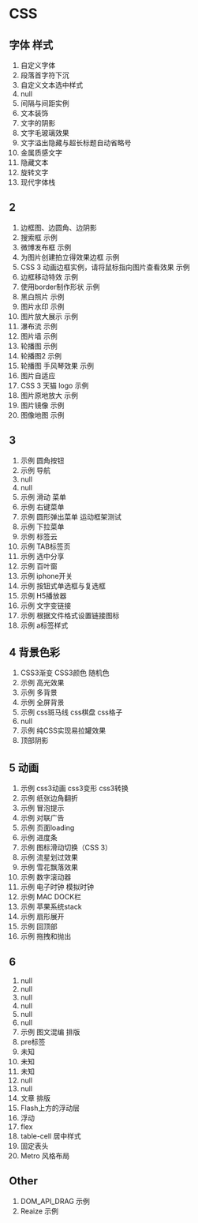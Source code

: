 # CSS

## 字体 样式

1. 自定义字体
2. 段落首字符下沉
3. 自定义文本选中样式
4. null
5. 间隔与间距实例
6. 文本装饰
7. 文字的阴影
8. 文字毛玻璃效果
9. 文字溢出隐藏与超长标题自动省略号
10. 金属质感文字
11. 隐藏文本
12. 旋转文字
13. 现代字体栈

## 2

1. 边框图、边圆角、边阴影
2. 搜索框 示例
3. 微博发布框 示例
4. 为图片创建拍立得效果边框 示例
5. CSS 3 动画边框实例，请将鼠标指向图片查看效果 示例
6. 边框移动特效 示例
7. 使用border制作形状 示例
8. 黑白照片 示例
9. 图片水印 示例
10. 图片放大展示 示例
11. 瀑布流 示例
12. 图片墙 示例
13. 轮播图 示例
14. 轮播图2 示例
15. 轮播图 手风琴效果 示例
16. 图片自适应
17. CSS 3 天猫 logo 示例
18. 图片原地放大 示例
19. 图片镜像 示例
20. 图像地图 示例

## 3

1. 示例 圆角按钮
2. 示例 导航
3. null
4. null
5. 示例 滑动 菜单
6. 示例 右键菜单
7. 示例 圆形弹出菜单 运动框架测试
8. 示例 下拉菜单
9. 示例 标签云
10. 示例 TAB标签页
11. 示例 选中分享
12. 示例 百叶窗
13. 示例 iphone开关
14. 示例 按钮式单选框与复选框
15. 示例 H5播放器
16. 示例 文字变链接
17. 示例 根据文件格式设置链接图标
18. 示例 a标签样式

## 4 背景色彩

1. CSS3渐变 CSS3颜色 随机色
2. 示例 高光效果
3. 示例 多背景
4. 示例 全屏背景
5. 示例 css斑马线 css棋盘 css格子
6. null
7. 示例 纯CSS实现易拉罐效果
8. 顶部阴影

## 5 动画

1. 示例 css3动画 css3变形 css3转换
2. 示例 纸张边角翻折
3. 示例 冒泡提示
4. 示例 对联广告
5. 示例 页面loading
6. 示例 进度条
7. 示例 图标滑动切换（CSS 3）
8. 示例 流星划过效果
9. 示例 雪花飘落效果
10. 示例 数字滚动器 
11. 示例 电子时钟 模拟时钟
12. 示例 MAC DOCK栏
13. 示例 苹果系统stack
14. 示例 扇形展开
15. 示例 回顶部
16. 示例 拖拽和抛出

## 6

1. null
2. null
3. null
4. null
5. null
6. null
7. 示例 图文混编 排版
8. pre标签
9. 未知
10. 未知
11. 未知
12. null
13. null
14. 文章 排版
15. Flash上方的浮动层
16. 浮动
17. flex
18. table-cell 居中样式
19. 固定表头
20. Metro 风格布局


## Other

1. DOM_API_DRAG 示例
2. Reaize 示例